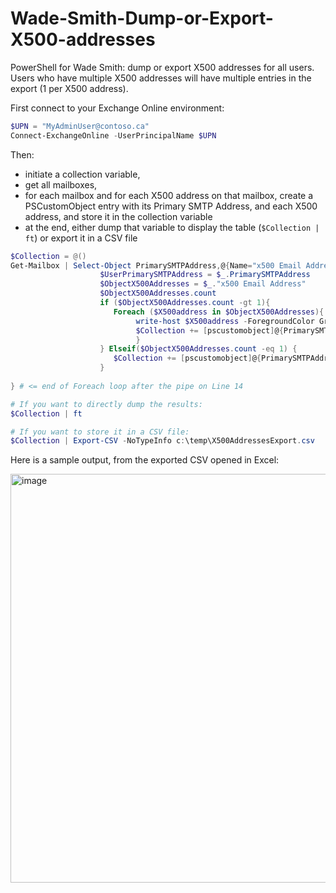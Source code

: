 # Wade-Smith-Dump-or-Export-X500-addresses
PowerShell for Wade Smith: dump or export X500 addresses for all users. Users who have multiple X500 addresses will have multiple entries in the export (1 per X500 address).

First connect to your Exchange Online environment:

```PowerShell
$UPN = "MyAdminUser@contoso.ca"
Connect-ExchangeOnline -UserPrincipalName $UPN
```

Then:
- initiate a collection variable,
- get all mailboxes,
- for each mailbox and for each X500 address on that mailbox, create a PSCustomObject entry with its Primary SMTP Address, and each X500 address, and store it in the collection variable
- at the end, either dump that variable to display the table (```$Collection | ft```) or export it in a CSV file

```PowerShell
$Collection = @()
Get-Mailbox | Select-Object PrimarySMTPAddress,@{Name="x500 Email Address";Expression={$_.EmailAddresses |Where-Object {$_ -match "x500:*"}}} | Foreach {
                    $UserPrimarySMTPAddress = $_.PrimarySMTPAddress
                    $ObjectX500Addresses = $_."x500 Email Address"
                    $ObjectX500Addresses.count
                    if ($ObjectX500Addresses.count -gt 1){
                       Foreach ($X500address in $ObjectX500Addresses){ 
                            write-host $X500address -ForegroundColor Green
                            $Collection += [pscustomobject]@{PrimarySMTPAddress = $UserPrimarySMTPAddress; 'x500 Email Address' = $X500address}
                            }
                    } Elseif($ObjectX500Addresses.count -eq 1) {
                       $Collection += [pscustomobject]@{PrimarySMTPAddress = $UserPrimarySMTPAddress; 'x500 Email Address' = $ObjectX500Addresses}
                    }
                    
} # <= end of Foreach loop after the pipe on Line 14

# If you want to directly dump the results:
$Collection | ft

# If you want to store it in a CSV file:
$Collection | Export-CSV -NoTypeInfo c:\temp\X500AddressesExport.csv
```

Here is a sample output, from the exported CSV opened in Excel:

<img width="654" alt="image" src="https://github.com/SammyKrosoft/Wade-Smith-Dump-or-Export-X500-addresses/assets/33433229/7185b289-f059-46d5-979b-115da64ff23b">
